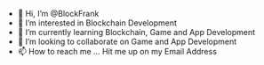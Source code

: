 - 👋 Hi, I’m @BlockFrank
- 👀 I’m interested in Blockchain Development
- 🌱 I’m currently learning Blockchain, Game and App Development
- 💞️ I’m looking to collaborate on Game and App Development
- 📫 How to reach me ... Hit me up on my Email Address

<!---
BlockFrank/BlockFrank is a ✨ special ✨ repository because its `README.md` (this file) appears on your GitHub profile.
You can click the Preview link to take a look at your changes.
--->
